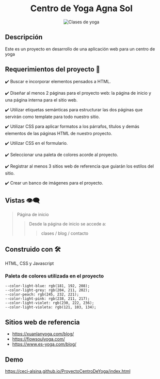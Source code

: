 
<h1 align = "center">Centro de Yoga Agna Sol</h1>
<p align="center">
  <img src="https://readme-typing-svg.demolab.com/?lines=Proyecto+FrontEnd+;EQUIPO+14&font=Fira%20Code&center=true&width=380&height=50&duration=4000&pause=1000" alt="Clases de yoga">
</p>

## Descripción 
Este es un proyecto en desarrollo de una aplicación web para un centro de yoga

## Requerimientos del proyecto 🧾
✔️ Buscar e incorporar elementos pensados a HTML.

✔️ Diseñar al menos 2 páginas para el proyecto web: la página de inicio y una página  interna para el sitio web.

✔️ Utilizar etiquetas semánticas para estructurar las dos páginas que servirán como template para todo nuestro sitio. 

✔️ Utilizar CSS para aplicar formatos a los párrafos, títulos y demás elementos de las páginas HTML de nuestro proyecto.

✔️ Utilizar CSS en el formulario.

✔️ Seleccionar una paleta de colores acorde al proyecto.

✔️ Registrar al menos 3 sitios web de referencia que guiarán los estilos del sitio.

✔️ Crear un banco de imágenes para el proyecto.

## Vistas 👁‍🗨
>Página de inicio
>>Desde la página de inicio se accede a:
>>>clases /
>>>blog /
>>>contacto

## Construido con 🛠️
HTML, CSS y Javascript

### Paleta de colores utilizada en el proyecto 
    --color-light-blue: rgb(181, 192, 208);
    --color-light-grey: rgb(204, 211, 202);
    --color-peach: rgb(245, 232, 221);
    --color-light-pink: rgb(238, 211, 217);
    --color-light-violet: rgb(230, 222, 236);
    --color-light-violeta: rgb(121, 103, 134);

## Sitios web de referencia
* https://xuanlanyoga.com/blog/
* https://flowsoulyoga.com/
* https://www.es-yoga.com/blog/

## Demo
https://ceci-alsina.github.io/ProyectoCentroDeYoga/index.html

